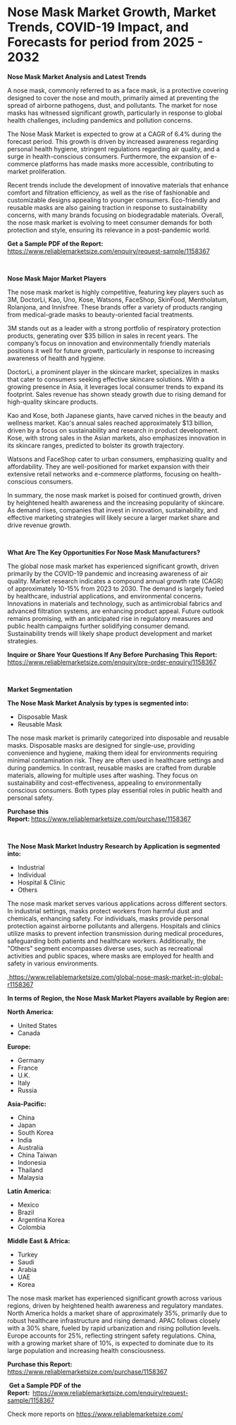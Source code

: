 <p><h1>Nose Mask Market Growth, Market Trends, COVID-19 Impact, and Forecasts for period from 2025 - 2032</h1></p><p><strong>Nose Mask Market Analysis and Latest Trends</strong></p>
<p><p>A nose mask, commonly referred to as a face mask, is a protective covering designed to cover the nose and mouth, primarily aimed at preventing the spread of airborne pathogens, dust, and pollutants. The market for nose masks has witnessed significant growth, particularly in response to global health challenges, including pandemics and pollution concerns.</p><p>The Nose Mask Market is expected to grow at a CAGR of 6.4% during the forecast period. This growth is driven by increased awareness regarding personal health hygiene, stringent regulations regarding air quality, and a surge in health-conscious consumers. Furthermore, the expansion of e-commerce platforms has made masks more accessible, contributing to market proliferation. </p><p>Recent trends include the development of innovative materials that enhance comfort and filtration efficiency, as well as the rise of fashionable and customizable designs appealing to younger consumers. Eco-friendly and reusable masks are also gaining traction in response to sustainability concerns, with many brands focusing on biodegradable materials. Overall, the nose mask market is evolving to meet consumer demands for both protection and style, ensuring its relevance in a post-pandemic world.</p></p>
<p><strong>Get a Sample PDF of the Report:&nbsp;</strong> <a href="https://www.reliablemarketsize.com/enquiry/request-sample/1158367?utm_campaign=3220&utm_medium=2&utm_source=Github&utm_content=ia&utm_term=21032025&utm_id=nose-mask">https://www.reliablemarketsize.com/enquiry/request-sample/1158367</a></p>
<p>&nbsp;</p>
<p><strong>Nose Mask Major Market Players</strong></p>
<p><p>The nose mask market is highly competitive, featuring key players such as 3M, DoctorLi, Kao, Uno, Kose, Watsons, FaceShop, SkinFood, Mentholatum, Rolanjona, and Innisfree. These brands offer a variety of products ranging from medical-grade masks to beauty-oriented facial treatments.</p><p>3M stands out as a leader with a strong portfolio of respiratory protection products, generating over $35 billion in sales in recent years. The company’s focus on innovation and environmentally friendly materials positions it well for future growth, particularly in response to increasing awareness of health and hygiene.</p><p>DoctorLi, a prominent player in the skincare market, specializes in masks that cater to consumers seeking effective skincare solutions. With a growing presence in Asia, it leverages local consumer trends to expand its footprint. Sales revenue has shown steady growth due to rising demand for high-quality skincare products.</p><p>Kao and Kose, both Japanese giants, have carved niches in the beauty and wellness market. Kao's annual sales reached approximately $13 billion, driven by a focus on sustainability and research in product development. Kose, with strong sales in the Asian markets, also emphasizes innovation in its skincare ranges, predicted to bolster its growth trajectory.</p><p>Watsons and FaceShop cater to urban consumers, emphasizing quality and affordability. They are well-positioned for market expansion with their extensive retail networks and e-commerce platforms, focusing on health-conscious consumers.</p><p>In summary, the nose mask market is poised for continued growth, driven by heightened health awareness and the increasing popularity of skincare. As demand rises, companies that invest in innovation, sustainability, and effective marketing strategies will likely secure a larger market share and drive revenue growth.</p></p>
<p>&nbsp;</p>
<p><strong>What Are The Key Opportunities For Nose Mask Manufacturers?</strong></p>
<p><p>The global nose mask market has experienced significant growth, driven primarily by the COVID-19 pandemic and increasing awareness of air quality. Market research indicates a compound annual growth rate (CAGR) of approximately 10-15% from 2023 to 2030. The demand is largely fueled by healthcare, industrial applications, and environmental concerns. Innovations in materials and technology, such as antimicrobial fabrics and advanced filtration systems, are enhancing product appeal. Future outlook remains promising, with an anticipated rise in regulatory measures and public health campaigns further solidifying consumer demand. Sustainability trends will likely shape product development and market strategies.</p></p>
<p><strong>Inquire or Share Your Questions If Any Before Purchasing This Report:</strong> <a href="https://www.reliablemarketsize.com/enquiry/pre-order-enquiry/1158367?utm_campaign=3220&utm_medium=2&utm_source=Github&utm_content=ia&utm_term=21032025&utm_id=nose-mask">https://www.reliablemarketsize.com/enquiry/pre-order-enquiry/1158367</a></p>
<p>&nbsp;</p>
<p><strong>Market Segmentation</strong></p>
<p><strong>The Nose Mask Market Analysis by types is segmented into:</strong></p>
<p><ul><li>Disposable Mask</li><li>Reusable Mask</li></ul></p>
<p><p>The nose mask market is primarily categorized into disposable and reusable masks. Disposable masks are designed for single-use, providing convenience and hygiene, making them ideal for environments requiring minimal contamination risk. They are often used in healthcare settings and during pandemics. In contrast, reusable masks are crafted from durable materials, allowing for multiple uses after washing. They focus on sustainability and cost-effectiveness, appealing to environmentally conscious consumers. Both types play essential roles in public health and personal safety.</p></p>
<p><strong>Purchase this Report:&nbsp;</strong><a href="https://www.reliablemarketsize.com/purchase/1158367?utm_campaign=3220&utm_medium=2&utm_source=Github&utm_content=ia&utm_term=21032025&utm_id=nose-mask">https://www.reliablemarketsize.com/purchase/1158367</a></p>
<p>&nbsp;</p>
<p><strong>The Nose Mask Market Industry Research by Application is segmented into:</strong></p>
<p><ul><li>Industrial</li><li>Individual</li><li>Hospital & Clinic</li><li>Others</li></ul></p>
<p><p>The nose mask market serves various applications across different sectors. In industrial settings, masks protect workers from harmful dust and chemicals, enhancing safety. For individuals, masks provide personal protection against airborne pollutants and allergens. Hospitals and clinics utilize masks to prevent infection transmission during medical procedures, safeguarding both patients and healthcare workers. Additionally, the "Others" segment encompasses diverse uses, such as recreational activities and public spaces, where masks are employed for health and safety in various environments.</p></p>
<p><a href="https://www.reliablemarketsize.com/global-nose-mask-market-in-global-r1158367?utm_campaign=3220&utm_medium=2&utm_source=Github&utm_content=ia&utm_term=21032025&utm_id=nose-mask">&nbsp;https://www.reliablemarketsize.com/global-nose-mask-market-in-global-r1158367</a></p>
<p><strong>In terms of Region, the Nose Mask Market Players available by Region are:</strong></p>
<p>
    <p> <strong> North America: </strong>
        <ul>
            <li>United States</li>
            <li>Canada</li>
        </ul>
        </p> 
    <p> <strong> Europe: </strong>
        <ul>
            <li>Germany</li>
            <li>France</li>
            <li>U.K.</li>
            <li>Italy</li>
            <li>Russia</li>
        </ul>
        </p> 
    <p> <strong> Asia-Pacific: </strong>
        <ul>
            <li>China</li>
            <li>Japan</li>
            <li>South Korea</li>
            <li>India</li>
            <li>Australia</li>
            <li>China Taiwan</li>
            <li>Indonesia</li>
            <li>Thailand</li>
            <li>Malaysia</li>
        </ul>
        </p> 
    <p> <strong> Latin America: </strong>
        <ul>
            <li>Mexico</li>
            <li>Brazil</li>
            <li>Argentina Korea</li>
            <li>Colombia</li>
        </ul>
        </p> 
    <p> <strong> Middle East & Africa: </strong>
        <ul>
            <li>Turkey</li>
            <li>Saudi</li>
            <li>Arabia</li>
            <li>UAE</li>
            <li>Korea</li>
        </ul>
    </p>
    </p>
<p><p>The nose mask market has experienced significant growth across various regions, driven by heightened health awareness and regulatory mandates. North America holds a market share of approximately 35%, primarily due to robust healthcare infrastructure and rising demand. APAC follows closely with a 30% share, fueled by rapid urbanization and rising pollution levels. Europe accounts for 25%, reflecting stringent safety regulations. China, with a growing market share of 10%, is expected to dominate due to its large population and increasing health consciousness.</p></p>
<p><strong>Purchase this Report: </strong><a href="https://www.reliablemarketsize.com/purchase/1158367?utm_campaign=3220&utm_medium=2&utm_source=Github&utm_content=ia&utm_term=21032025&utm_id=nose-mask">https://www.reliablemarketsize.com/purchase/1158367</a></p>
<p>&nbsp;<strong>Get a Sample PDF of the Report:&nbsp;&nbsp;</strong><a href="https://www.reliablemarketsize.com/enquiry/request-sample/1158367?utm_campaign=3220&utm_medium=2&utm_source=Github&utm_content=ia&utm_term=21032025&utm_id=nose-mask">https://www.reliablemarketsize.com/enquiry/request-sample/1158367</a></p>
<p><strong></strong></p>
<p>Check more reports on <a href="https://www.reliablemarketsize.com/?utm_campaign=3220&utm_medium=2&utm_source=Github&utm_content=ia&utm_term=21032025&utm_id=nose-mask">https://www.reliablemarketsize.com/</a></p>